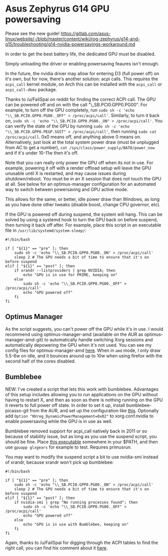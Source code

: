 # Asus Zephyrus G14 GPU powersaving

Please see the new guide!
https://gitlab.com/asus-linux/website/-/blob/master/content/wiki/rog-zephyrus/g14-and-g15/troubleshooting/g14-nvidia-powersavings-workaround.md

In order to get the best battery life, the dedicated GPU must be disabled. 

Simply unloading the driver or enabling powersaving feaures isn't enough.

In the future, the nvidia driver may allow for entering D3 (full power off) on it's own, but for now, there's another solution: acpi calls. This requires the `acpi_call` kernel module, on Arch this can be installed with the `acpi_call` or `acpi_call-dkms` package.

Thanks to /u/FailSpai on reddit for finding the correct ACPI call. The GPU can be powered off and on with the call "\\_SB.PCI0.GPP0.PG00". For example, to turn off the GPU completely, run `sudo sh -c 'echo "\\_SB.PCI0.GPP0.PG00._OFF" > /proc/acpi/call'`. Similarly, to turn it back on, `sudo sh -c 'echo "\\_SB.PCI0.GPP0.PG00._ON" > /proc/acpi/call'`. You can verify the state of the GPU by running `sudo sh -c 'echo "\\_SB.PCI0.GPP0.PEGP.SGST" > /proc/acpi/call'`, then running `sudo cat /proc/acpi/call`. 0x0 means off, and anything above 0 means on. Alternatively, just look at the total system power draw (must be unplugged from AC to get a number), `cat /sys/class/power_supply/BAT0/power_now` and if it's under 10-11w then it's off.

Note that you can really only power the GPU off when its not in use. For example, powering it off with a render offload setup will leave the GPU unusable until X is restarted, and may cause issues during shutdown/reboot. 
You must be in an X session that does not touch the GPU at all. See below for an optimus-manager configuration for an automated way to switch between powersaving and GPU active mode.

This allows for the same, or better, idle power draw than Windows, as long as you have done other tweaks (disable boost, change CPU governor, etc).

If the GPU is powered off during suspend, the system will hang. This can be solved by using a systemd hook to turn the GPU back on before suspend, then turning it back off after. For example, place this script in an executable file in `/usr/lib/systemd/system-sleep/`:

```
#!/bin/bash

if [ "${1}" == "pre" ]; then
    sudo sh -c 'echo "\\_SB.PCI0.GPP0.PG00._ON" > /proc/acpi/call'
    sleep 2 # The GPU needs a bit of time to ensure that it's on before suspend
elif [ "${1}" == "post" ]; then
    if xrandr --listproviders | grep NVIDIA; then
        echo "GPU is in use for PRIME, keeping on"
    else
        sudo sh -c 'echo "\\_SB.PCI0.GPP0.PG00._OFF" > /proc/acpi/call'
        echo "GPU powered off"
    fi  
fi
```
## Optimus Manager
As the script suggests, you can't power off the GPU while it's in use. I would recommend using optimus-manager-amd (available on the AUR as optimus-manager-amd-git) to automatically handle switching Xorg sessions and automatically depowering the GPU when it's not used. You can see my config files for optimus-manager-amd [here](https://git.deck.sh/shark/g14gpu/-/tree/master/etc/optimus-manager). When in `amd` mode, I only draw 5.5-6w on idle, and it bounces around up to 10w when using firefox with the second half of the cores disabled.

## Bumblebee
NEW: I've created a script that lets this work with bumblebee. Advantages of this setup includes allowing you to run applications on the GPU without having to restart X, and then as soon as there is nothing running on the GPU it reverts to full power off state. In order to set it up, install bumblebee-picasso-git from the AUR, and set up the configuration like [this](https://git.deck.sh/shark/g14gpu/-/blob/master/etc/bumblebee/bumblebee.conf). Optionally add `Option "NVreg_DynamicPowerManagement=0x02"` to xorg.conf.nvidia to enable powersaving while the GPU is in use as well.

Bumblebee removed support for acpi_call natively back in 2011 or so because of stability issue, but as long as you use the suspend script, you should be fine. Place [this executable](https://git.deck.sh/shark/g14gpu/-/blob/master/gpuapp) somewhere in your $PATH, and then use `gpuapp glxgears` for example to test. Requires primusrun. 

You may want to modify the suspend script a bit to use nvidia-smi instead of xrandr, because xrandr won't pick up bumblebee:

```
#!/bin/bash

if [ "${1}" == "pre" ]; then
    sudo sh -c 'echo "\\_SB.PCI0.GPP0.PG00._ON" > /proc/acpi/call'
    sleep 2 # The GPU needs a bit of time to ensure that it's on before suspend
elif [ "${1}" == "post" ]; then
    if nvidia-smi | grep "No running processes found"; then
        sudo sh -c 'echo "\\_SB.PCI0.GPP0.PG00._OFF" > /proc/acpi/call'
        echo "GPU powered off"
    else
        echo "GPU is in use with Bumblebee, keeping on"
    fi  
fi
```

Again, thanks to /u/FailSpai for digging through the ACPI tables to find the right call, you can find his comment about it [here](https://www.reddit.com/r/VFIO/comments/hx5j8q/success_with_laptop_gpu_passthrough_on_asus_rog/g0m3kvh/).
